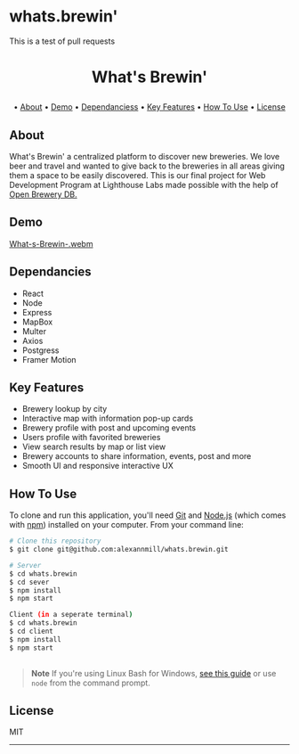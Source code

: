 
# whats.brewin'
This is a test of pull requests

<h1 align="center">

  What's Brewin'
  <br>
</h1>

<p align="center"> •
 <a href="#key-features">About</a> •
   <a href="#key-features">Demo</a> •
   <a href="#key-features">Dependanciess</a> •
  <a href="#key-features">Key Features</a> •
  <a href="#how-to-use">How To Use</a> •
  <a href="#license">License</a>
</p>


## About
What's Brewin' a centralized platform to discover new breweries. We love beer and travel and wanted to give back to the breweries in all areas giving them a space to be easily discovered. This is our final project for Web Development Program at Lighthouse Labs made possible with the help of <a href="https://www.openbrewerydb.org/"> Open Brewery DB. </a>

## Demo

[What-s-Brewin-.webm](https://user-images.githubusercontent.com/106779840/201775672-5c5c6437-bcf8-4ce4-8efb-b6f9abb09443.webm)

## Dependancies
 - React
 - Node
 - Express 
 - MapBox
 - Multer
 - Axios 
 - Postgress
 - Framer Motion 


## Key Features

 - Brewery lookup by city 
 - Interactive map with information pop-up cards 
 - Brewery profile with post and upcoming events 
 - Users profile with favorited breweries 
 - View search results by map or list view
 - Brewery accounts to share information, events, post and more
 - Smooth UI and responsive interactive UX 
 

## How To Use

To clone and run this application, you'll need [Git](https://git-scm.com) and [Node.js](https://nodejs.org/en/download/) (which comes with [npm](http://npmjs.com)) installed on your computer. From your command line:

```bash
# Clone this repository
$ git clone git@github.com:alexannmill/whats.brewin.git

# Server
$ cd whats.brewin 
$ cd sever
$ npm install
$ npm start

Client (in a seperate terminal)
$ cd whats.brewin 
$ cd client
$ npm install
$ npm start
 
```

> **Note**
> If you're using Linux Bash for Windows, [see this guide](https://www.howtogeek.com/261575/how-to-run-graphical-linux-desktop-applications-from-windows-10s-bash-shell/) or use `node` from the command prompt.


## License

MIT

---

